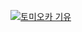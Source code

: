 [![토미오카 기유](https://cdnb.artstation.com/p/assets/images/images/020/519/407/large/himanshu-manuja-giyuu-digital-painting-himanshu-manuja.jpg?1568095007)](https://youtu.be/dQw4w9WgXcQ)
